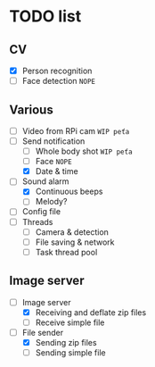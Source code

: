 # TODO list
## CV
* [x] Person recognition
* [ ] Face detection `NOPE`
## Various
* [ ] Video from RPi cam `WIP peťa`
* [ ] Send notification
    * [ ] Whole body shot `WIP peťa`
    * [ ] Face `NOPE`
    * [x] Date & time
* [ ] Sound alarm
    * [x] Continuous beeps
    * [ ] Melody?
* [ ] Config file
* [ ] Threads
    * [ ] Camera & detection
    * [ ] File saving & network
    * [ ] Task thread pool
## Image server
* [ ] Image server
    * [x] Receiving and deflate zip files
    * [ ] Receive simple file
* [ ] File sender
    * [x] Sending zip files
    * [ ] Sending simple file 
